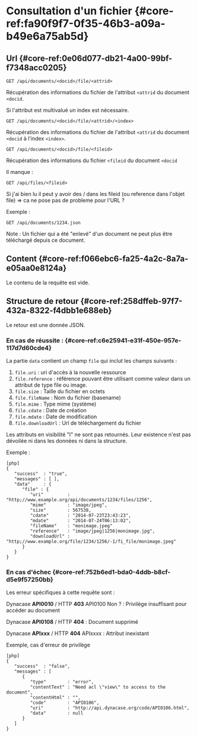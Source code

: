 # Consultation d'un fichier {#core-ref:fa90f9f7-0f35-46b3-a09a-b49e6a75ab5d}

## Url {#core-ref:0e06d077-db21-4a00-99bf-f7348acc0205}

    GET /api/documents/<docid>/file/<attrid>

Récupération des informations du fichier de l'attribut `<attrid` du document
`<docid`.

Si l'attribut est multivalué un index est nécessaire.


    GET /api/documents/<docid>/file/<attrid>/<index>

Récupération des informations du  fichier de l'attribut `<attrid` du document
`<docid` à l'index `<index>`.

    GET /api/documents/<docid>/file/<fileid>

Récupération des informations du  fichier `<fileid` du document `<docid`

<span class="flag fixme">Il manque :</span>

    GET /api/files/<fileid>

<span class="flag fixme">Si j'ai bien lu il peut y avoir des / dans les fileid (ou reference dans l'objet file) => ca ne pose pas de probleme pour l'URL ? </span>

Exemple :

    GET /api/documents/1234.json



Note : Un fichier qui a été "enlevé" d'un document ne peut plus être téléchargé
depuis ce document.

## Content {#core-ref:f066ebc6-fa25-4a2c-8a7a-e05aa0e8124a}

Le contenu de la requête est vide.

## Structure de retour {#core-ref:258dffeb-97f7-432a-8322-f4dbb1e688eb}

Le retour est une donnée JSON.

### En cas de réussite : {#core-ref:c6e25941-e31f-450e-957e-117d7d60cde4}

La partie `data` contient un champ `file` qui inclut les champs suivants :

1.  `file.uri` : uri d'accès à la nouvelle ressource
1.  `file.reference` : référence pouvant être utilisant comme valeur
     dans un attribut de type file ou  image. 
1.  `file.size` : Taille du fichier en octets
1.  `file.fileName` : Nom du fichier (basename)
1.  `file.mime` : Type mime (système)
1.  `file.cdate` : Date de création
1.  `file.mdate` : Date de modification
1.  `file.downloadUrl` : Url de téléchargement du fichier



Les attributs en visibilité "I" ne sont pas retournés. Leur existence n'est pas
dévoilée ni dans les données ni dans la structure.

Exemple :

    [php]
    {
       "success"  : "true",
       "messages" : [ ],
       "data"     : {
          "file" : {
             "uri"         : "http;//www.example.org/api/documents/1234/files/1256",
             "mime"        : "image/jpeg",
             "size"        : 567538,
             "cdate"       : "2014-07-23T23:43:23",
             "mdate"       : "2014-07-24T06:13:02",
             "fileName"    : "monimage.jpeg"
             "reference"   : "image/jpeg|1256|monimage.jpg",
             "downloadUrl" : "http;//www.example.org/file/1234/1256/-1/fi_file/monimage.jpeg"
          }
       }
    }

### En cas d'échec {#core-ref:752b6ed1-bda0-4ddb-b8cf-d5e9f57250bb}

Les erreur spécifiques à cette requête sont :

Dynacase **API0010** / HTTP **403** <span class="flag fixme"> API0100 Non ?</span>
:  Privilège insuffisant pour accéder au document

Dynacase **API0108** / HTTP **404** 
:  Document supprimé

Dynacase **APIxxx** / HTTP **404** <span class="flag fixme"> APIxxxx </span>
:  Attribut inexistant


Exemple, cas d'erreur de privilège

    [php]
    {
       "success"  : "false",
       "messages" : [
          {
             "type"        : "error", 
             "contentText" : "Need acl \"view\" to access to the document",
             "contentHtml" : "",
             "code"        : "API0106", 
             "uri"         : "http://api.dynacase.org/code/API0106.html",
             "data"        : null
          }
       ]
    }


